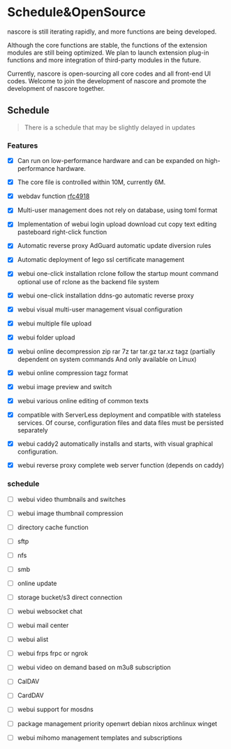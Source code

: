 # Schedule&OpenSource

nascore is still iterating rapidly, and more functions are being developed.

Although the core functions are stable, the functions of the extension modules are still being optimized. We plan to launch extension plug-in functions and more integration of third-party modules in the future.

Currently, nascore is open-sourcing all core codes and all front-end UI codes. Welcome to join the development of nascore and promote the development of nascore together.

## Schedule

> There is a schedule that may be slightly delayed in updates

### Features

- [x] Can run on low-performance hardware and can be expanded on high-performance hardware.

- [x] The core file is controlled within 10M, currently 6M.
- [x] webdav function [rfc4918](https://datatracker.ietf.org/doc/html/rfc4918)
- [x] Multi-user management does not rely on database, using toml format
- [x] Implementation of webui login upload download cut copy text editing pasteboard right-click function
- [x] Automatic reverse proxy AdGuard automatic update diversion rules
- [x] Automatic deployment of lego ssl certificate management
- [x] webui one-click installation rclone follow the startup mount command optional use of rclone as the backend file system
- [x] webui one-click installation ddns-go automatic reverse proxy
- [x] webui visual multi-user management visual configuration
- [x] webui multiple file upload
- [x] webui folder upload
- [x] webui online decompression zip rar 7z tar tar.gz tar.xz tagz (partially dependent on system commands And only available on Linux)
- [x] webui online compression tagz format
- [x] webui image preview and switch
- [x] webui various online editing of common texts
- [x] compatible with ServerLess deployment and compatible with stateless services. Of course, configuration files and data files must be persisted separately
- [x] webui caddy2 automatically installs and starts, with visual graphical configuration.
- [x] webui reverse proxy complete web server function (depends on caddy)

### schedule

- [ ] webui video thumbnails and switches
- [ ] webui image thumbnail compression
- [ ] directory cache function
- [ ] sftp
- [ ] nfs
- [ ] smb
- [ ] online update
- [ ] storage bucket/s3 direct connection

- [ ] webui websocket chat
- [ ] webui mail center
- [ ] webui alist
- [ ] webui frps frpc or ngrok
- [ ] webui video on demand based on m3u8 subscription
- [ ] CalDAV
- [ ] CardDAV
- [ ] webui support for mosdns
- [ ] package management priority openwrt debian nixos archlinux winget
- [ ] webui mihomo management templates and subscriptions
